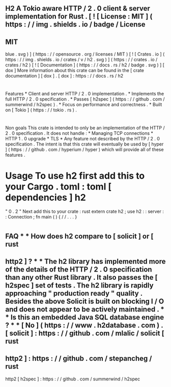 #
H2
A
Tokio
aware
HTTP
/
2
.
0
client
&
server
implementation
for
Rust
.
[
!
[
License
:
MIT
]
(
https
:
/
/
img
.
shields
.
io
/
badge
/
License
-
MIT
-
blue
.
svg
)
]
(
https
:
/
/
opensource
.
org
/
licenses
/
MIT
)
[
!
[
Crates
.
io
]
(
https
:
/
/
img
.
shields
.
io
/
crates
/
v
/
h2
.
svg
)
]
(
https
:
/
/
crates
.
io
/
crates
/
h2
)
[
!
[
Documentation
]
(
https
:
/
/
docs
.
rs
/
h2
/
badge
.
svg
)
]
[
dox
]
More
information
about
this
crate
can
be
found
in
the
[
crate
documentation
]
[
dox
]
.
[
dox
]
:
https
:
/
/
docs
.
rs
/
h2
#
#
Features
*
Client
and
server
HTTP
/
2
.
0
implementation
.
*
Implements
the
full
HTTP
/
2
.
0
specification
.
*
Passes
[
h2spec
]
(
https
:
/
/
github
.
com
/
summerwind
/
h2spec
)
.
*
Focus
on
performance
and
correctness
.
*
Built
on
[
Tokio
]
(
https
:
/
/
tokio
.
rs
)
.
#
#
Non
goals
This
crate
is
intended
to
only
be
an
implementation
of
the
HTTP
/
2
.
0
specification
.
It
does
not
handle
:
*
Managing
TCP
connections
*
HTTP
1
.
0
upgrade
*
TLS
*
Any
feature
not
described
by
the
HTTP
/
2
.
0
specification
.
The
intent
is
that
this
crate
will
eventually
be
used
by
[
hyper
]
(
https
:
/
/
github
.
com
/
hyperium
/
hyper
)
which
will
provide
all
of
these
features
.
#
#
Usage
To
use
h2
first
add
this
to
your
Cargo
.
toml
:
toml
[
dependencies
]
h2
=
"
0
.
2
"
Next
add
this
to
your
crate
:
rust
extern
crate
h2
;
use
h2
:
:
server
:
:
Connection
;
fn
main
(
)
{
/
/
.
.
.
}
#
#
FAQ
*
*
How
does
h2
compare
to
[
solicit
]
or
[
rust
-
http2
]
?
*
*
The
h2
library
has
implemented
more
of
the
details
of
the
HTTP
/
2
.
0
specification
than
any
other
Rust
library
.
It
also
passes
the
[
h2spec
]
set
of
tests
.
The
h2
library
is
rapidly
approaching
"
production
ready
"
quality
.
Besides
the
above
Solicit
is
built
on
blocking
I
/
O
and
does
not
appear
to
be
actively
maintained
.
*
*
Is
this
an
embedded
Java
SQL
database
engine
?
*
*
[
No
]
(
https
:
/
/
www
.
h2database
.
com
)
.
[
solicit
]
:
https
:
/
/
github
.
com
/
mlalic
/
solicit
[
rust
-
http2
]
:
https
:
/
/
github
.
com
/
stepancheg
/
rust
-
http2
[
h2spec
]
:
https
:
/
/
github
.
com
/
summerwind
/
h2spec
